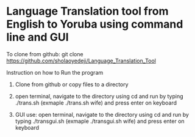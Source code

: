 # Language Translation tool from English to Yoruba using command line and GUI
To clone from github: git clone https://github.com/sholaoyedeji/Language_Translation_Tool

Instruction on how to Run the program 
1. Clone from github or copy files to a directory 

2. open terminal, navigate to the directory using cd and run by typing ./trans.sh <word to tranlate> (exmaple ./trans.sh wife) and press enter on keyboard 

3. GUI use: open terminal, navigate to the directory using cd and run by typing ./transgui.sh <word to tranlate> (exmaple ./transgui.sh wife) and press enter on keyboard 


